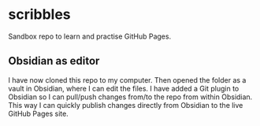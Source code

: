# scribbles
Sandbox repo to learn and practise GitHub Pages.

## Obsidian as editor
I have now cloned this repo to my computer. Then opened the folder as a vault in Obsidian, where I can edit the files. I have added a Git plugin to Obsidian so I can pull/push changes from/to the repo from within Obsidian. This way I can quickly publish changes directly from Obsidian to the live GitHub Pages site.
